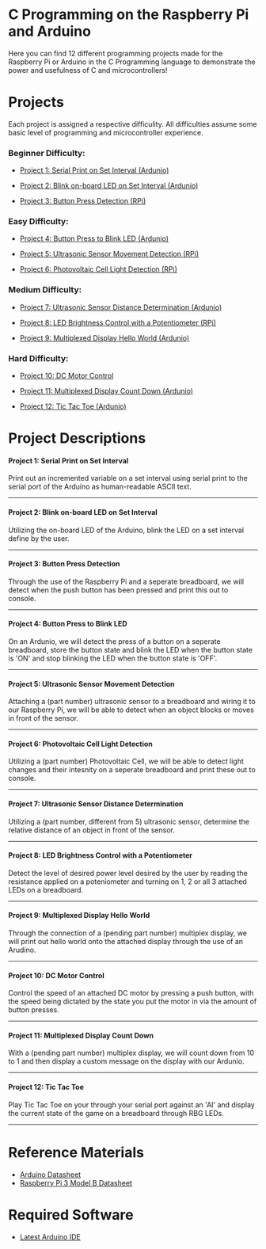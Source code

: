 #  C Programming on the Raspberry Pi and Arduino

Here you can find 12 different programming projects made for the Raspberry Pi or Arduino in the C Programming language to demonstrate the power and usefulness of C and microcontrollers!


# Projects

Each project is assigned a respective difficulity. All difficulties assume some basic level of programming and microcontroller experience. 

###  Beginner Difficulty:  

 - [Project 1: Serial Print on Set Interval (Ardunio)](#P1)   
 
 - [Project 2: Blink on-board LED on Set Interval (Ardunio)](#P2) 
 
 - [Project 3: Button Press Detection (RPi)](#P3)

###  Easy Difficulty: 

 - [Project 4: Button Press to Blink LED (Ardunio)](#P4)  
 
 - [Project 5: Ultrasonic Sensor Movement Detection (RPi)](#P5)  
   
 - [Project 6: Photovoltaic Cell Light Detection (RPi)](#P6)



###  Medium Difficulty: 

 - [Project 7: Ultrasonic Sensor Distance Determination  (Ardunio)](#P7)   
 
 - [Project 8: LED Brightness Control with a Potentiometer (RPi)](#P8) 

 - [Project 9: Multiplexed Display Hello World (Ardunio)](#P9)

 
### Hard Difficulty:  
 - [Project 10: DC Motor Control](#P10)   
 
 - [Project 11: Multiplexed Display Count Down (Ardunio)](#P11) 

 - [Project 12: Tic Tac Toe (Ardunio)](#P12)

# Project Descriptions


#### <a id="P1"></a> Project 1: Serial Print on Set Interval
Print out an incremented variable on a set interval using serial print to the serial port of the Arduino as human-readable ASCII text. 

---
#### <a id="P2"></a> Project 2: Blink on-board LED on Set Interval
Utilizing the on-board LED of the Arduino, blink the LED on a set interval define by the user.

---
#### <a id="P3"></a> Project 3: Button Press Detection
Through the use of the Raspberry Pi and a seperate breadboard, we will detect when the push button has been pressed and print this out to console.

---
#### <a id="P4"></a> Project 4: Button Press to Blink LED
On an Ardunio, we will detect the press of a button on a seperate breadboard, store the button state and blink the LED when the button state is 'ON' and stop blinking the LED when the button state is 'OFF'.

---
#### <a id="P5"></a> Project 5: Ultrasonic Sensor Movement Detection
Attaching a (part number) ultrasonic sensor to a breadboard and wiring it to our Raspberry Pi, we will be able to detect when an object blocks or moves in front of the sensor.

---
#### <a id="P6"></a> Project 6: Photovoltaic Cell Light Detection
Utilizing a (part number) Photovoltaic Cell, we will be able to detect light changes and their intesnity on a seperate breadboard and print these out to console.

---
#### <a id="P7"></a> Project 7: Ultrasonic Sensor Distance Determination 
Utilizing a (part number, different from 5) ultrasonic sensor, determine the relative distance of an object in front of the sensor.

---
#### <a id="P8"></a> Project 8: LED Brightness Control with a Potentiometer
Detect the level of desired power level desired by the user by reading the resistance applied on a poteniometer and turning on 1, 2 or all 3 attached LEDs on a breadboard.

---
#### <a id="P9"></a> Project 9: Multiplexed Display Hello World
Through the connection of a (pending part number) multiplex display, we will print out hello world onto the attached display through the use of an Arudino.

---
#### <a id="P10"></a> Project 10: DC Motor Control
Control the speed of an attached DC motor by pressing a push button, with the speed being dictated by the state you put the motor in via the amount of button presses.

---
#### <a id="P11"></a> Project 11: Multiplexed Display Count Down
With a (pending part number) multiplex display, we will count down from 10 to 1 and then display a custom message on the display with our Ardunio.

---
#### <a id="P12"></a> Project 12: Tic Tac Toe
Play Tic Tac Toe on your through your serial port against an 'AI' and display the current state of the game on a breadboard through RBG LEDs.

---

# Reference Materials

 - [Arduino Datasheet](https://docs.arduino.cc/resources/datasheets/A000066-datasheet.pdf)
 - [Raspberry Pi 3 Model B Datasheet](https://www.alliedelec.com/m/d/4252b1ecd92888dbb9d8a39b536e7bf2.pdf)

# Required Software

 - [Latest Arduino IDE](https://www.arduino.cc/en/software)

